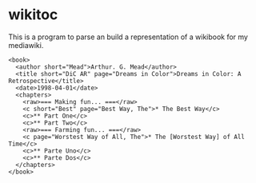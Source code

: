 # wikitoc

This is a program to parse an build a representation of a wikibook for my mediawiki.

~~~~~~~~~
<book>
  <author short="Mead">Arthur. G. Mead</author>
  <title short="DiC AR" page="Dreams in Color">Dreams in Color: A Retrospective</title>
  <date>1998-04-01</date>
  <chapters>
    <raw>=== Making fun... ===</raw>
    <c short="Best" page="Best Way, The">* The Best Way</c>
    <c>** Part One</c>
    <c>** Part Two</c>
    <raw>=== Farming fun... ===</raw>
    <c page="Worstest Way of All, The">* The [Worstest Way] of All Time</c>
    <c>** Parte Uno</c>
    <c>** Parte Dos</c>
  </chapters>
</book>
~~~~~~~~~


